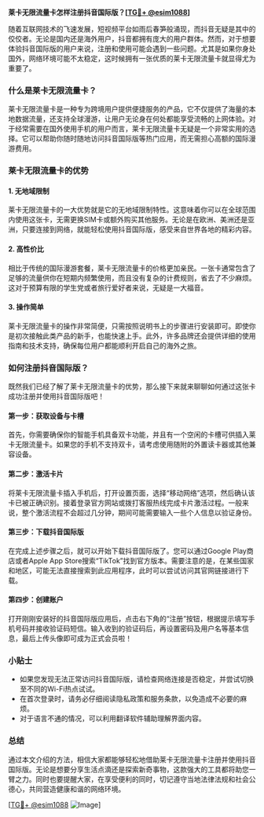 **莱卡无限流量卡怎样注册抖音国际版？[[TG💪+ @esim1088](https://t.me/s/esim1088)]**

随着互联网技术的飞速发展，短视频平台如雨后春笋般涌现，而抖音无疑是其中的佼佼者。无论是国内还是海外用户，抖音都拥有庞大的用户群体。然而，对于想要体验抖音国际版的用户来说，注册和使用可能会遇到一些问题。尤其是如果你身处国外，网络环境可能不太稳定，这时候拥有一张优质的莱卡无限流量卡就显得尤为重要了。

### 什么是莱卡无限流量卡？

莱卡无限流量卡是一种专为跨境用户提供便捷服务的产品，它不仅提供了海量的本地数据流量，还支持全球漫游，让用户无论身在何处都能享受流畅的上网体验。对于经常需要在国外使用手机的用户而言，莱卡无限流量卡无疑是一个非常实用的选择。它可以帮助你随时随地访问抖音国际版等热门应用，而无需担心高额的国际漫游费用。

### 莱卡无限流量卡的优势

#### 1. **无地域限制**
莱卡无限流量卡的一大优势就是它的无地域限制特性。这意味着你可以在全球范围内使用这张卡，无需更换SIM卡或额外购买其他服务。无论是在欧洲、美洲还是亚洲，只要连接到网络，就能轻松使用抖音国际版，感受来自世界各地的精彩内容。

#### 2. **高性价比**
相比于传统的国际漫游套餐，莱卡无限流量卡的价格更加亲民。一张卡通常包含了足够的流量供你在短期内频繁使用，而且没有复杂的计费规则，省去了不少麻烦。这对于预算有限的学生党或者旅行爱好者来说，无疑是一大福音。

#### 3. **操作简单**
莱卡无限流量卡的操作非常简便，只需按照说明书上的步骤进行安装即可。即使你是初次接触此类产品的新手，也能快速上手。此外，许多品牌还会提供详细的使用指南和技术支持，确保每位用户都能顺利开启自己的海外之旅。

### 如何注册抖音国际版？

既然我们已经了解了莱卡无限流量卡的优势，那么接下来就来聊聊如何通过这张卡成功注册并使用抖音国际版吧！

#### 第一步：获取设备与卡槽
首先，你需要确保你的智能手机具备双卡功能，并且有一个空闲的卡槽可供插入莱卡无限流量卡。如果您的手机不支持双卡，请考虑使用随附的外置读卡器或其他兼容设备。

#### 第二步：激活卡片
将莱卡无限流量卡插入手机后，打开设置页面，选择“移动网络”选项，然后确认该卡已被正确识别。接着登录官方网站或拨打客服热线完成卡片激活过程。一般来说，整个激活流程不会超过几分钟，期间可能需要输入一些个人信息以验证身份。

#### 第三步：下载抖音国际版
在完成上述步骤之后，就可以开始下载抖音国际版了。您可以通过Google Play商店或者Apple App Store搜索“TikTok”找到官方版本。需要注意的是，在某些国家和地区，可能无法直接搜索到此应用程序，此时可以尝试访问其官网链接进行下载。

#### 第四步：创建账户
打开刚刚安装好的抖音国际版应用后，点击右下角的“注册”按钮，根据提示填写手机号码并接收验证码短信。输入收到的验证码后，再设置密码及用户名等基本信息，最后上传头像即可成为正式会员啦！

### 小贴士
- 如果您发现无法正常访问抖音国际版，请检查网络连接是否稳定，并尝试切换至不同的Wi-Fi热点试试。
- 在首次登录时，请务必仔细阅读隐私政策和服务条款，以免造成不必要的麻烦。
- 对于语言不通的情况，可以利用翻译软件辅助理解界面内容。

### 总结

通过本文介绍的方法，相信大家都能够轻松地借助莱卡无限流量卡注册并使用抖音国际版。无论是想要分享生活点滴还是探索新奇事物，这款强大的工具都将助您一臂之力。同时也要提醒大家，在享受便利的同时，切记遵守当地法律法规和社会公德心，共同营造健康和谐的网络环境。

[[TG💪+ @esim1088](https://t.me/s/esim1088) ![Image](https://i.postimg.cc/4NQfJmqS/Snipaste-2025-05-13-00-14-12.png)]